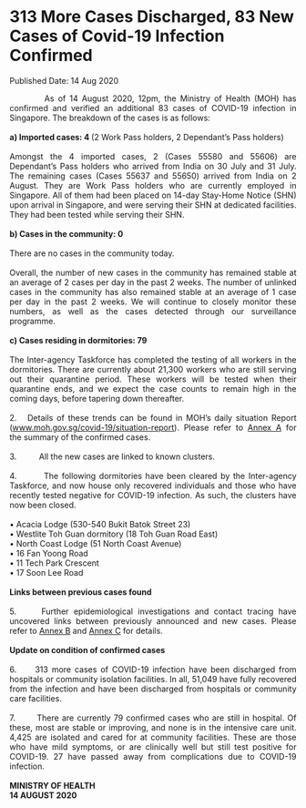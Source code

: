 <html>
    <meta http-equiv="Content-Type" content="text/html; charset=utf-8"/>
    <meta charset="utf-8"/>
    <title>313 More Cases Discharged, 83 New Cases of Covid-19 Infection Confirmed</title>
    <body><h1>313 More Cases Discharged, 83 New Cases of Covid-19 Infection Confirmed</h1>
    <p>Published Date: 14 Aug 2020</p> <p style="text-align: justify;">&nbsp; &nbsp; &nbsp; &nbsp; &nbsp;As of 14 August 2020, 12pm, the Ministry of Health (MOH) has confirmed and verified an additional 83 cases of COVID-19 infection in Singapore. The breakdown of the cases is as follows:<br><br><strong>a) Imported cases: 4 </strong>(2 Work Pass holders, 2 Dependant’s Pass holders)<br><br>Amongst the 4 imported cases, 2 (Cases 55580 and 55606) are Dependant’s Pass holders who arrived from India on 30 July and 31 July. The remaining cases (Cases 55637 and 55650) arrived from India on 2 August. They are Work Pass holders who are currently employed in Singapore. All of them had been placed on 14-day Stay-Home Notice (SHN) upon arrival in Singapore, and were serving their SHN at dedicated facilities. They had been tested while serving their SHN.<br><br><strong>b) Cases in the community: 0<br></strong><br>There are no cases in the community today.&nbsp;<br><br>Overall, the number of new cases in the community has remained stable at an average of 2 cases per day in the past 2 weeks. The number of unlinked cases in the community has also remained stable at an average of 1 case per day in the past 2 weeks. We will continue to closely monitor these numbers, as well as the cases detected through our surveillance programme.<br><br><strong>c) Cases residing in dormitories: 79<br></strong><br>The Inter-agency Taskforce has completed the testing of all workers in the dormitories. There are currently about 21,300 workers who are still serving out their quarantine period. These workers will be tested when their quarantine ends, and we expect the case counts to remain high in the coming days, before tapering down thereafter.<br><br>2.&nbsp; &nbsp;Details of these trends can be found in MOH’s daily situation Report (<a href="http://www.moh.gov.sg/covid-19/situation-report" title="" class="" target="">www.moh.gov.sg/covid-19/situation-report</a>). Please refer to <a href="/docs/librariesprovider5/default-document-library/annex-a51c19238909e433784517d6b0efe97b5.pdf?sfvrsn=18f54985_0" title="Annex A">Annex A</a>&nbsp;for the summary of the confirmed cases.&nbsp;<br><br>3.&nbsp; &nbsp; &nbsp; &nbsp; &nbsp; All the new cases are linked to known clusters.&nbsp;<br><br>4.&nbsp; &nbsp; &nbsp; &nbsp; The following dormitories have been cleared by the Inter-agency Taskforce, and now house only recovered individuals and those who have recently tested negative for COVID-19 infection. As such, the clusters have now been closed.&nbsp;<br><br>• Acacia Lodge (530-540 Bukit Batok Street 23)<br>• Westlite Toh Guan dormitory (18 Toh Guan Road East)<br>• North Coast Lodge (51 North Coast Avenue)<br>• 16 Fan Yoong Road&nbsp;<br>• 11 Tech Park Crescent&nbsp;<br>• 17 Soon Lee Road&nbsp;<br>&nbsp;<br><strong>Links between previous cases found<br></strong><br>5.&nbsp; &nbsp; &nbsp;Further epidemiological investigations and contact tracing have uncovered links between previously announced and new cases. Please refer to <a href="/docs/librariesprovider5/default-document-library/annex-bc09910ec64f54eed939dcdb6b4060bf5.pdf?sfvrsn=f11aae89_0" title="Annex B">Annex B</a>&nbsp;and <a href="/docs/librariesprovider5/default-document-library/annex-c9fd8f1a78c3b4dab9f7414321e3b90d8.pdf?sfvrsn=d8b81842_0" title="Annex C">Annex C</a>&nbsp;for details.&nbsp;<br><br><strong>Update on condition of confirmed cases<br></strong><br>6.&nbsp; &nbsp; &nbsp;313 more cases of COVID-19 infection have been discharged from hospitals or community isolation facilities. In all, 51,049 have fully recovered from the infection and have been discharged from hospitals or community care facilities.&nbsp;<br><br>7.&nbsp; &nbsp; &nbsp; &nbsp;There are currently 79 confirmed cases who are still in hospital. Of these, most are stable or improving, and none is in the intensive care unit. 4,425 are isolated and cared for at community facilities. These are those who have mild symptoms, or are clinically well but still test positive for COVID-19. 27 have passed away from complications due to COVID-19 infection.&nbsp;<br><br><strong>MINISTRY OF HEALTH<br>14 AUGUST 2020</strong></p></body>
</html>